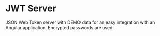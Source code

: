 # JWT Server

 JSON Web Token server with DEMO data for an easy integration with an Angular application. Encrypted passwords are used.
